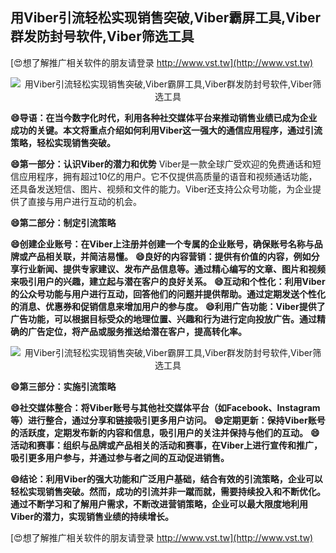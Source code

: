 ## **用Viber引流轻松实现销售突破,Viber霸屏工具,Viber群发防封号软件,Viber筛选工具**

[😍想了解推广相关软件的朋友请登录 http://www.vst.tw](http://www.vst.tw)

 <center><img src="https://vst.tw/MP4/tuiguang/png/4.png" alt="用Viber引流轻松实现销售突破,Viber霸屏工具,Viber群发防封号软件,Viber筛选工具"></center>

**😄导语：在当今数字化时代，利用各种社交媒体平台来推动销售业绩已成为企业成功的关键。本文将重点介绍如何利用Viber这一强大的通信应用程序，通过引流策略，轻松实现销售突破。**

**😄第一部分：认识Viber的潜力和优势**
Viber是一款全球广受欢迎的免费通话和短信应用程序，拥有超过10亿的用户。它不仅提供高质量的语音和视频通话功能，还具备发送短信、图片、视频和文件的能力。Viber还支持公众号功能，为企业提供了直接与用户进行互动的机会。

**😄第二部分：制定引流策略**

**😄创建企业账号：在Viber上注册并创建一个专属的企业账号，确保账号名称与品牌或产品相关联，并简洁易懂。**
**😄良好的内容营销：提供有价值的内容，例如分享行业新闻、提供专家建议、发布产品信息等。通过精心编写的文章、图片和视频来吸引用户的兴趣，建立起与潜在客户的良好关系。**
**😄互动和个性化：利用Viber的公众号功能与用户进行互动，回答他们的问题并提供帮助。通过定期发送个性化的消息、优惠券和促销信息来增加用户的参与度。**
**😄利用广告功能：Viber提供了广告功能，可以根据目标受众的地理位置、兴趣和行为进行定向投放广告。通过精确的广告定位，将产品或服务推送给潜在客户，提高转化率。**

 <center><img src="https://vst.tw/MP4/tuiguang/png/2.png" alt="用Viber引流轻松实现销售突破,Viber霸屏工具,Viber群发防封号软件,Viber筛选工具"></center>

**😄第三部分：实施引流策略**

**😄社交媒体整合：将Viber账号与其他社交媒体平台（如Facebook、Instagram等）进行整合，通过分享和链接吸引更多用户访问。**
**😄定期更新：保持Viber账号的活跃度，定期发布新的内容和信息，吸引用户的关注并保持与他们的互动。**
**😄活动和赛事：组织与品牌或产品相关的活动和赛事，在Viber上进行宣传和推广，吸引更多用户参与，并通过参与者之间的互动促进销售。**

**😄结论：利用Viber的强大功能和广泛用户基础，结合有效的引流策略，企业可以轻松实现销售突破。然而，成功的引流并非一蹴而就，需要持续投入和不断优化。通过不断学习和了解用户需求，不断改进营销策略，企业可以最大限度地利用Viber的潜力，实现销售业绩的持续增长。**

[😍想了解推广相关软件的朋友请登录 http://www.vst.tw](http://www.vst.tw)



